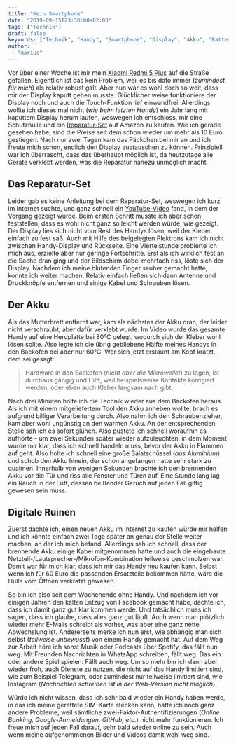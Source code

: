 ```yaml
---
title: "Kein Smartphone"
date: "2019-09-15T23:30:00+02:00"
tags: ["Technik"]
draft: false
keywords: ["Technik", "Handy", "Smartphone", "Display", "Akku", "Batterie", "Feuer", "Reparatur", "Xiaomi", "Xiaomi Redmi 5 Plus", "Amazon", "Schutzhülle"]
author:
 - "marius"
---
```


Vor über einer Woche ist mir mein [Xiaomi Redmi 5 Plus](https://lmgtfy.com/?q=Xiaomi+Redmi+5+Plus) auf die Straße gefallen. Eigentlich ist das kein Problem, weil es bis dato immer (_zumindest für mich_) als relativ robust galt. Aber nun war es wohl doch so weit, dass mir der Display kaputt gehen musste. Glücklicher weise funktioniere der Display noch und auch die Touch-Funktion lief einwandfrei. Allerdings wollte ich dieses mal nicht (_wie beim letzten Handy_) ein Jahr lang mit kaputtem Display herum laufen, weswegen ich entschloss, mir eine Schutzhülle und ein [Reparatur-Set](https://www.amazon.de/gp/product/B07HK8ZDNG/ref=ppx_yo_dt_b_asin_title_o01_s00?ie=UTF8&psc=1) auf Amazon zu kaufen. Wie ich gerade gesehen habe, sind die Preise seit dem schon wieder um mehr als 10 Euro gestiegen. Nach nur zwei Tagen kam das Päckchen bei mir an und ich freute mich schon, endlich den Display austauschen zu können. Prinzipiell war ich überrascht, dass das überhaupt möglich ist, da heutzutage alle Geräte verklebt werden, was die Reparatur nahezu unmöglich macht.

Das Reparatur-Set
-----------------
Leider gab es keine Anleitung bei dem Reparatur-Set, weswegen ich kurz im Internet suchte, und ganz schnell ein [YouTube-Video](https://www.youtube.com/watch?v=QqnJmAPKuzA) fand, in dem der Vorgang gezeigt wurde. Beim ersten Schritt musste ich aber schon feststellen, dass es wohl nicht ganz so leicht werden würde, wie gezeigt. Der Display lies sich nicht vom Rest des Handys lösen, weil der Kleber einfach zu fest saß. Auch mit Hilfe des beigelegten Plektrons kam ich nicht zwischen Handy-Display und Rückseite. Eine Viertelstunde probierte ich mich aus, erzielte aber nur geringe Fortschritte. Erst als ich wirklich fest an die Sache dran ging und der Bildschirm dabei mehrfach riss, löste sich der Display. Nachdem ich meine blutenden Finger sauber gemacht hatte, konnte ich weiter machen. Relativ einfach ließen sich dann Antenne und Druckknöpfe entfernen und einige Kabel und Schrauben lösen.

Der Akku
--------
Als das Mutterbrett entfernt war, kam als nächstes der Akku dran, der leider nicht verschraubt, aber dafür verklebt wurde. Im Video wurde das gesamte Handy auf eine Herdplatte bei 80°C gelegt, wodurch sich der Kleber wohl lösen sollte. Also legte ich die übrig gebliebene Hälfte meines Handys in den Backofen bei aber nur 60°C. Wer sich jetzt erstaunt am Kopf kratzt, dem sei gesagt:

> Hardware in den Backofen (_nicht aber die Mikrowelle!_) zu legen, ist
> durchaus gängig und Hilft, weil beispielsweise Kontakte korrigiert werden,
> oder eben auch Kleber langsam nach gibt.

Nach drei Minuten holte ich die Technik wieder aus dem Backofen heraus. Als ich
mit einem mitgeliefertem Tool den Akku anheben wollte, brach es aufgrund billiger Verarbeitung durch. Also nahm ich den Schraubenzieher, kam aber wohl ungünstig an den warmen Akku. An der entsprechenden Stelle sah ich es sofort glühen. Also pustete ich schnell woraufhin es aufhörte - um zwei Sekunden später wieder aufzuleuchten. in dem Moment wurde mir klar, dass ich schnell handeln muss, bevor der Akku in Flammen auf geht. Also holte ich schnell eine große Salatschüssel (_aus Aluminium_) und schob den Akku hinein, der schon angefangen hatte sehr stark zu qualmen. Innerhalb von wenigen Sekunden brachte ich den brennenden Akku vor die Tür und riss alle Fenster und Türen auf. Eine Stunde lang lag ein Rauch in der Luft, dessen beißender Geruch auf jeden Fall giftig gewesen sein muss.

Digitale Ruinen
---------------
Zuerst dachte ich, einen neuen Akku im Internet zu kaufen würde mir helfen und ich könnte einfach zwei Tage später an genau der Stelle weiter machen, an der ich mich befand. Allerdings sah ich schnell, dass der brennende Akku einige Kabel mitgenommen hatte und auch die eingebaute Netzteil-/Lautsprecher-/Mikrofon-Kombination teilweise geschmolzen war. Damit war für mich klar, dass ich mir das Handy neu kaufen kann. Selbst wenn ich für 60 Euro die passenden Ersatzteile bekommen hätte, wäre die Hülle vom Öffnen verkratzt gewesen.

So bin ich also seit dem Wochenende ohne Handy. Und nachdem ich vor einigen Jahren den kalten Entzug von Facebook gemacht habe, dachte ich, dass ich damit ganz gut klar kommen werde. Und tatsächlich muss ich sagen, dass ich glaube, dass alles ganz gut läuft. Auch wenn man plötzlich wieder mehr E-Mails schreibt als vorher, was aber eine ganz nette Abwechslung ist. Andererseits merke ich nun erst, wie abhängig man sich selbst (_teilweise unbewusst_) von einem Handy gemacht hat. Auf dem Weg zur Arbeit höre ich sonst Musik oder Podcasts über Spotify, das fällt nun weg. Mit Freunden Nachrichten in WhatsApp schreiben, fällt weg. Das ein oder andere Spiel spielen: Fällt auch weg. Um so mehr bin ich dann aber wieder froh, auch Dienste zu nutzen, die nicht auf das Handy limitiert sind, wie zum Beispiel Telegram, oder zumindest nur teilweise limitiert sind, wie Instagram (_Nachrichten schreiben ist in der Web-Version nicht möglich_).

Würde ich nicht wissen, dass ich sehr bald wieder ein Handy haben werde, in das ich meine gerettete SIM-Karte stecken kann, hätte ich noch ganz andere Probleme, weil sämtliche zwei-Faktor-Authentifizierungen (_Online Banking, Google-Anmeldungen, GitHub, etc._) nicht mehr funktionieren. Ich freue mich auf jeden Fall darauf, sehr bald wieder online zu sein. Auch wenn meine aufgenommenen Bilder und Videos damit wohl weg sind.
